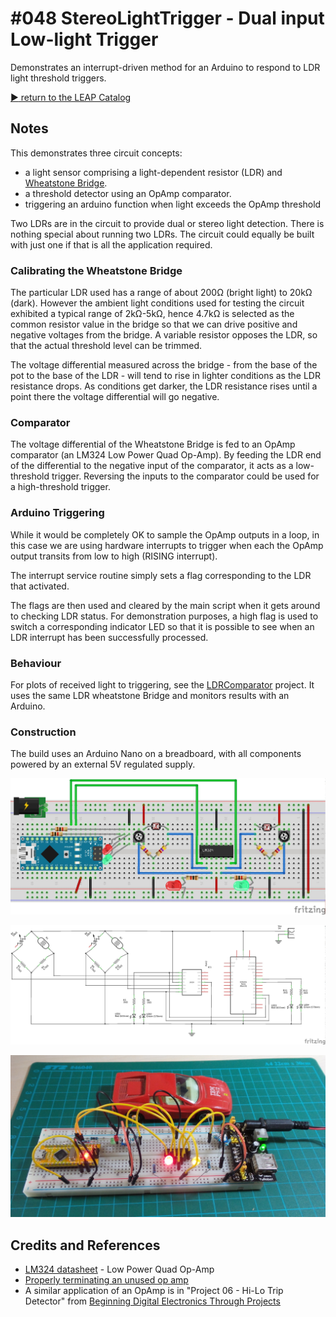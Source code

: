 # #048 StereoLightTrigger - Dual input Low-light Trigger

Demonstrates an interrupt-driven method for an Arduino to respond to LDR light threshold triggers.


[:arrow_forward: return to the LEAP Catalog](http://leap.tardate.com)

## Notes

This demonstrates three circuit concepts:
* a light sensor comprising a light-dependent resistor (LDR) and [Wheatstone Bridge](http://en.wikipedia.org/wiki/Wheatstone_bridge).
* a threshold detector using an OpAmp comparator.
* triggering an arduino function when light exceeds the OpAmp threshold

Two LDRs are in the circuit to provide dual or stereo light detection. There is nothing special about running two LDRs.
The circuit could equally be built with just one if that is all the application required.

### Calibrating the Wheatstone Bridge

The particular LDR used has a range of about 200Ω (bright light) to 20kΩ (dark).
However the ambient light conditions used for testing the circuit exhibited a typical range of 2kΩ-5kΩ,
hence 4.7kΩ is selected as the common resistor value in the bridge so that we can drive positive and negative voltages from the bridge.
A variable resistor opposes the LDR, so that the actual threshold level can be trimmed.

The voltage differential measured across the bridge - from the base of the pot to the base of the LDR -
will tend to rise in lighter conditions as the LDR resistance drops.
As conditions get darker, the LDR resistance rises until a point there the voltage differential will go negative.

### Comparator

The voltage differential of the Wheatstone Bridge is fed to an OpAmp comparator (an LM324 Low Power Quad Op-Amp).
By feeding the LDR end of the differential to the negative input of the comparator, it acts as a low-threshold trigger.
Reversing the inputs to the comparator could be used for a high-threshold trigger.

### Arduino Triggering

While it would be completely OK to sample the OpAmp outputs in a loop, in this case we are using hardware interrupts to
trigger when each the OpAmp output transits from low to high (RISING interrupt).

The interrupt service routine simply sets a flag corresponding to the LDR that activated.

The flags are then used and cleared by the main script when it gets around to checking LDR status.
For demonstration purposes, a high flag is used to switch a corresponding indicator LED so that it is possible to see
when an LDR interrupt has been successfully processed.

### Behaviour

For plots of received light to triggering, see the [LDRComparator](../../Electronics101/LDRComparator) project.
It uses the same LDR wheatstone Bridge and monitors results with an Arduino.

### Construction

The build uses an Arduino Nano on a breadboard, with all components powered by an external 5V regulated supply.

![The Breadboard](./assets/StereoLightTrigger_bb.jpg?raw=true)

![The Schematic](./assets/StereoLightTrigger_schematic.jpg?raw=true)

![The Build](./assets/StereoLightTrigger_build.jpg?raw=true)


## Credits and References
* [LM324 datasheet](http://www.futurlec.com/Linear/LM324N.shtml) - Low Power Quad Op-Amp
* [Properly terminating an unused op amp](http://www.electronicproducts.com/Analog_Mixed_Signal_ICs/Amplifiers/Properly_terminating_an_unused_op_amp.aspx)
* A similar application of an OpAmp is in "Project 06 - Hi-Lo Trip Detector" from [Beginning Digital Electronics Through Projects](http://www.amazon.com/gp/product/0750672692/ref=as_li_tl?ie=UTF8&camp=1789&creative=390957&creativeASIN=0750672692&linkCode=as2&tag=itsaprli-20&linkId=S6GVIV6DHZABMHTA)

